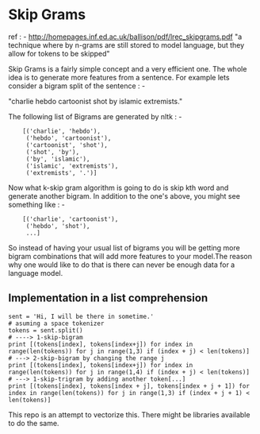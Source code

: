 Skip Grams
==========
ref : - http://homepages.inf.ed.ac.uk/ballison/pdf/lrec_skipgrams.pdf
"a technique where by n-grams are still stored to model language, but they allow for tokens to be skipped"

Skip Grams is a fairly simple concept and a very efficient one. The whole idea is to generate more features from a sentence. For example lets consider a bigram split of the sentence : -

 "charlie hebdo cartoonist shot by islamic extremists."
 
 The following list of Bigrams are generated by nltk : -
        
        [('charlie', 'hebdo'),
         ('hebdo', 'cartoonist'),
         ('cartoonist', 'shot'),
         ('shot', 'by'),
         ('by', 'islamic'),
         ('islamic', 'extremists'),
         ('extremists', '.')]

Now what k-skip gram algorithm is going to do is skip kth word and generate another bigram.
In addition to the one's above, you might see something like : -

        [('charlie', 'cartoonist'),
         ('hebdo', 'shot'),
         ...]
So instead of having your usual list of bigrams you will be getting more bigram combinations that will add more features to your model.The reason why one would like to do that is there can never be enough data for a language model.

 Implementation in a list comprehension
---------------------------------------

    sent = 'Hi, I will be there in sometime.'
    # asuming a space tokenizer
    tokens = sent.split()
    # ----> 1-skip-bigram
    print [(tokens[index], tokens[index+j]) for index in range(len(tokens)) for j in range(1,3) if (index + j) < len(tokens)]
    # ---> 2-skip-bigram by changing the range j
    print [(tokens[index], tokens[index+j]) for index in range(len(tokens)) for j in range(1,4) if (index + j) < len(tokens)]
    # ---> 1-skip-trigram by adding another token[...]
    print [(tokens[index], tokens[index + j], tokens[index + j + 1]) for index in range(len(tokens)) for j in range(1,3) if (index + j + 1) < len(tokens)]
    

This repo is an attempt to vectorize this. There might be libraries available to do the same.